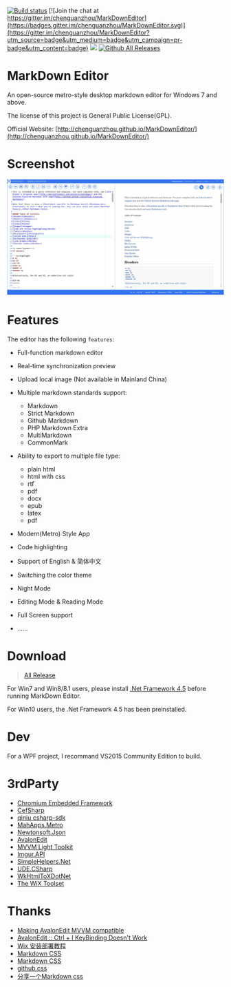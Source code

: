 [![Build status](https://ci.appveyor.com/api/projects/status/f82df8y5yojgmai4?svg=true)](https://ci.appveyor.com/project/chenguanzhou/markdowneditor)
[![Join the chat at https://gitter.im/chenguanzhou/MarkDownEditor](https://badges.gitter.im/chenguanzhou/MarkDownEditor.svg)](https://gitter.im/chenguanzhou/MarkDownEditor?utm_source=badge&utm_medium=badge&utm_campaign=pr-badge&utm_content=badge)
![](https://img.shields.io/badge/license-GPL%20License-blue.svg)
[![Github All Releases](https://img.shields.io/github/downloads/chenguanzhou/MarkDownEditor/total.svg)](https://github.com/chenguanzhou/MarkDownEditor/releases)

# MarkDown Editor


An open-source metro-style desktop markdown editor for Windows 7 and above. 

The license of this project is General Public License(GPL). 

Official Website: [http://chenguanzhou.github.io/MarkDownEditor/](http://chenguanzhou.github.io/MarkDownEditor/)

# Screenshot
![](screenshot.jpg)

# Features
The editor has the following `features`:

- Full-function markdown editor
- Real-time synchronization preview
- Upload local image (Not available in Mainland China)
- Multiple markdown standards support:
	- Markdown
	- Strict Markdown
	- Github Markdown
	- PHP Markdown Extra
	- MultiMarkdown
	- CommonMark
	
- Ability to export to multiple file type:
	- plain html
	- html with css
	- rtf
	- pdf
	- docx
	- epub
	- latex
	- pdf

- Modern(Metro) Style App
- Code highlighting
- Support of English & 简体中文
- Switching the color theme
- Night Mode
- Editing Mode & Reading Mode
- Full Screen support
- ......


# Download
> [All Release](https://github.com/chenguanzhou/MarkDownEditor/releases)

For Win7 and Win8/8.1 users, please install [.Net Framework  4.5](https://www.microsoft.com/en-us/download/details.aspx?id=30653) before running MarkDown Editor. 

For Win10 users, the .Net Framework 4.5 has been preinstalled.

# Dev
For a WPF project, I recommand VS2015 Community Edition to build.

# 3rdParty

- [Chromium Embedded Framework](https://bitbucket.org/chromiumembedded/cef)
- [CefSharp](https://github.com/cefsharp/CefSharp)
- [qiniu csharp-sdk](https://github.com/qiniu/csharp-sdk)
- [MahApps.Metro](https://github.com/MahApps/MahApps.Metro)
- [Newtonsoft.Json](https://github.com/JamesNK/Newtonsoft.Json)
- [AvalonEdit](https://github.com/icsharpcode/AvalonEdit)
- [MVVM Light Toolkit](http://www.mvvmlight.net/)
- [Imgur.API](http://imgurapi.readthedocs.org/en/latest/)
- [SimpleHelpers.Net](https://github.com/khalidsalomao/SimpleHelpers.Net)
- [UDE.CSharp](https://github.com/errepi/ude)
- [WkHtmlToXDotNet](https://github.com/chenguanzhou/WkHtmlToXDotNet)
- [The WiX Toolset](http://wixtoolset.org/)

# Thanks

- [Making AvalonEdit MVVM compatible](http://stackoverflow.com/questions/12344367/making-avalonedit-mvvm-compatible)
- [AvalonEdit :: Ctrl + I KeyBinding Doesn't Work](http://stackoverflow.com/questions/29610545/avalonedit-ctrl-i-keybinding-doesnt-work)
- [Wix 安装部署教程](http://www.cnblogs.com/stoneniqiu/category/522235.html)
- [Markdown CSS](https://github.com/markdowncss/markdowncss.github.io)
- [Markdown CSS](https://github.com/simonlc/Markdown-CSS)
- [github.css](https://gist.github.com/andyferra/2554919)
- [分享一个Markdown css](http://www.oschina.net/question/124879_76399?fromerr=LWBSwh1E)
